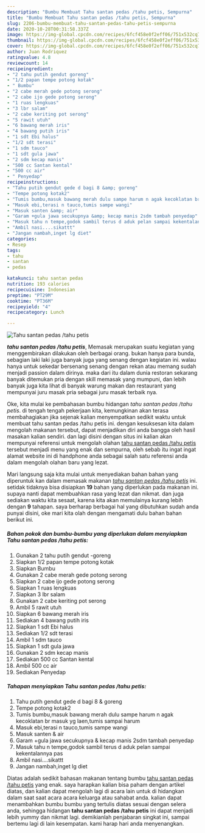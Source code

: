 ```yaml
---
description: "Bumbu Membuat Tahu santan pedas /tahu petis, Sempurna"
title: "Bumbu Membuat Tahu santan pedas /tahu petis, Sempurna"
slug: 2206-bumbu-membuat-tahu-santan-pedas-tahu-petis-sempurna
date: 2020-10-28T00:31:58.337Z
image: https://img-global.cpcdn.com/recipes/6fcf458e0f2eff06/751x532cq70/tahu-santan-pedas-tahu-petis-foto-resep-utama.jpg
thumbnail: https://img-global.cpcdn.com/recipes/6fcf458e0f2eff06/751x532cq70/tahu-santan-pedas-tahu-petis-foto-resep-utama.jpg
cover: https://img-global.cpcdn.com/recipes/6fcf458e0f2eff06/751x532cq70/tahu-santan-pedas-tahu-petis-foto-resep-utama.jpg
author: Juan Rodriquez
ratingvalue: 4.8
reviewcount: 14
recipeingredient:
- "2 tahu putih gendut goreng"
- "1/2 papan tempe potong kotak"
- " Bumbu"
- "2 cabe merah gede potong serong"
- "2 cabe ijo gede potong serong"
- "1 ruas lengkuas"
- "3 lbr salam"
- "2 cabe keriting pot serong"
- "5 rawit utuh"
- "6 bawang merah iris"
- "4 bawang putih iris"
- "1 sdt Ebi halus"
- "1/2 sdt terasi"
- "1 sdm tauco"
- "1 sdt gula jawa"
- "2 sdm kecap manis"
- "500 cc Santan kental"
- "500 cc air"
- " Penyedap"
recipeinstructions:
- "Tahu putih gendut gede d bagi 8 &amp; goreng"
- "Tempe potong kotak2"
- "Tumis bumbu,masuk bawang merah dulu sampe harum n agak kecoklatan br masuk yg laen,tumis sampai harum"
- "Masuk ebi,terasi n tauco,tumis sampe wangi"
- "Masuk santen &amp; air"
- "Garam +gula jawa secukupnya &amp; kecap manis 2sdm tambah penyedap"
- "Masuk tahu n tempe,godok sambil terus d aduk pelan sampai kekentalannya pas"
- "Ambil nasi....sikattt"
- "Jangan nambah,inget lg diet"
categories:
- Resep
tags:
- tahu
- santan
- pedas

katakunci: tahu santan pedas 
nutrition: 193 calories
recipecuisine: Indonesian
preptime: "PT29M"
cooktime: "PT36M"
recipeyield: "4"
recipecategory: Lunch

---
```



![Tahu santan pedas /tahu petis](https://img-global.cpcdn.com/recipes/6fcf458e0f2eff06/751x532cq70/tahu-santan-pedas-tahu-petis-foto-resep-utama.jpg)

<b><i>tahu santan pedas /tahu petis</i></b>, Memasak merupakan suatu kegiatan yang menggembirakan dilakukan oleh berbagai orang. bukan hanya para bunda, sebagian laki laki juga banyak juga yang senang dengan kegiatan ini. walau hanya untuk sekedar bersenang senang dengan rekan atau memang sudah menjadi passion dalam dirinya. maka dari itu dalam dunia restoran sekarang banyak ditemukan pria dengan skill memasak yang mumpuni, dan lebih banyak juga kita lihat di banyak warung makan dan restaurant yang mempunyai juru masak pria sebagai juru masak terbaik nya.



Oke, kita mulai ke pembahasan bumbu hidangan <i>tahu santan pedas /tahu petis</i>. di tengah tengah pekerjaan kita, kemungkinan akan terasa membahagiakan jika sejenak kalian menyempatkan sedikit waktu untuk membuat tahu santan pedas /tahu petis ini. dengan kesuksesan kita dalam mengolah makanan tersebut, dapat menjadikan diri anda bangga oleh hasil masakan kalian sendiri. dan lagi disini dengan situs ini kalian akan mempunyai referensi untuk mengolah olahan <u>tahu santan pedas /tahu petis</u> tersebut menjadi menu yang enak dan sempurna, oleh sebab itu ingat ingat alamat website ini di handphone anda sebagai salah satu referensi anda dalam mengolah olahan baru yang lezat.


Mari langsung saja kita mulai untuk menyediakan bahan bahan yang diperuntuk kan dalam memasak makanan <u><i>tahu santan pedas /tahu petis</i></u> ini. setidak tidaknya bisa disiapkan <b>19</b> bahan yang diperlukan pada makanan ini. supaya nanti dapat membuahkan rasa yang lezat dan nikmat. dan juga sediakan waktu kita sesaat, karena kita akan memulainya kurang lebih dengan <b>9</b> tahapan. saya berharap berbagai hal yang dibutuhkan sudah anda punyai disini, oke mari kita olah dengan mengamati dulu bahan bahan berikut ini.

<!--inarticleads1-->

##### Bahan pokok dan bumbu-bumbu yang diperlukan dalam menyiapkan Tahu santan pedas /tahu petis:

1. Gunakan 2 tahu putih gendut -goreng
1. Siapkan 1/2 papan tempe potong kotak
1. Siapkan  Bumbu
1. Gunakan 2 cabe merah gede potong serong
1. Siapkan 2 cabe ijo gede potong serong
1. Siapkan 1 ruas lengkuas
1. Siapkan 3 lbr salam
1. Gunakan 2 cabe keriting pot serong
1. Ambil 5 rawit utuh
1. Siapkan 6 bawang merah iris
1. Sediakan 4 bawang putih iris
1. Siapkan 1 sdt Ebi halus
1. Sediakan 1/2 sdt terasi
1. Ambil 1 sdm tauco
1. Siapkan 1 sdt gula jawa
1. Gunakan 2 sdm kecap manis
1. Sediakan 500 cc Santan kental
1. Ambil 500 cc air
1. Sediakan  Penyedap




<!--inarticleads2-->

##### Tahapan menyiapkan Tahu santan pedas /tahu petis:

1. Tahu putih gendut gede d bagi 8 &amp; goreng
1. Tempe potong kotak2
1. Tumis bumbu,masuk bawang merah dulu sampe harum n agak kecoklatan br masuk yg laen,tumis sampai harum
1. Masuk ebi,terasi n tauco,tumis sampe wangi
1. Masuk santen &amp; air
1. Garam +gula jawa secukupnya &amp; kecap manis 2sdm tambah penyedap
1. Masuk tahu n tempe,godok sambil terus d aduk pelan sampai kekentalannya pas
1. Ambil nasi....sikattt
1. Jangan nambah,inget lg diet




Diatas adalah sedikit bahasan makanan tentang bumbu <u>tahu santan pedas /tahu petis</u> yang enak. saya harapkan kalian bisa paham dengan artikel diatas, dan kalian dapat mengolah lagi di acara lain untuk di hidangkan dalam saat saat acara acara keluarga atau sahabat anda. kalian dapat menambahkan bumbu bumbu yang tertulis diatas sesuai dengan selera anda, sehingga hidangan <b>tahu santan pedas /tahu petis</b> ini dapat menjadi lebih yummy dan nikmat lagi. demikianlah penjabaran singkat ini, sampai bertemu lagi di lain kesempatan. kami harap hari anda menyenangkan.
